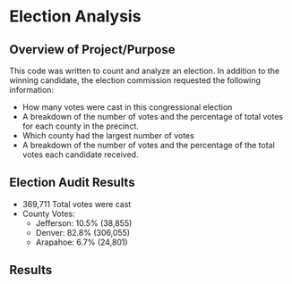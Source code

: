 # Election Analysis
## Overview of Project/Purpose
This code was written to count and analyze an election. In addition to the winning candidate, the election commission requested the following information:

* How many votes were cast in this congressional election
* A breakdown of the number of votes and the percentage of total votes for each county in the precinct.
* Which county had the largest number of votes
* A breakdown of the number of votes and the percentage of the total votes each candidate received.

## Election Audit Results

* 369,711 Total votes were cast
* County Votes:
  * Jefferson: 10.5% (38,855)
  * Denver: 82.8% (306,055)
  * Arapahoe: 6.7% (24,801)


## Results


